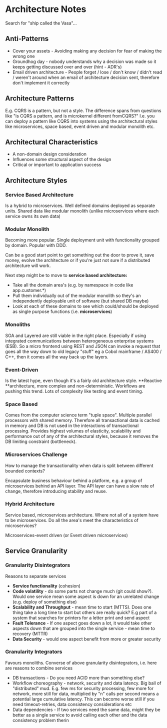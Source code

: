 # Architecture Notes
Search for "ship called the Vasa"...

## Anti-Patterns
* Cover your assets - Avoiding making any decision for fear of making the wrong one
* Groundhog day - nobody understands why a decision was made so it keeps getting discussed over and over (hint - ADR's)
* Email driven architecture - People forget / lose / don't know / didn't read / weren't around when an email of architecture 
  decision sent, therefore don't implement it correctly


## Architecture Patterns
E.g. CQRS is a pattern, but not a style. The difference spans from questions like "is CQRS a pattern, and is microkernel 
different fromCQRS?" I.e. you can deploy a pattern like CQRS into systems using the architectural styles like microservices, 
space based, event driven and modular monolith etc.

## Architectural Characteristics
* A non-domain design consideration
* Influences some structural aspect of the design
* Critical or important to application success


## Architecture Styles

### Service Based Architecture
Is a hybrid to microservices. Well defined domains deployed as separate units. Shared data like modular monolith (unlike
microservices where each service owns its own data)

### Modular Monolith
Becoming more popular. Single deployment unit with functionality grouped by domain. Popular with DDD.

Can be a good start point to get something out the door to prove it, save money, evolve the architecture or if you're just 
not sure if a distributed architecture will work.

Next step might be to move to **service based architecture:**

* Take all the domain area's (e.g. by namespace in code like app.customer.*)
* Pull them individually out of the modular monolith so they's an independently deployable unit of software (but shared DB maybe)
* Look at each of these domains to see which could/should be deployed as single purpose functions (i.e. **microservices**)

### Monoliths
SOA and Layered are still viable in the right place. Especially if using integrated communications between heterogeneous 
enterprise systems (ESB). So a micro frontend using REST and JSON can invoke a request that goes all the way down to old 
legacy "stuff" eg a Cobol mainframe / AS400 / C++, then it comes all the way back up the layers.

### Event-Driven
Is the latest hype, even though it's a fairly old architecture style. **Reactive **architecture, more complex and 
non-deterministic. Workflows are pushing this trend. Lots of complexity like testing and event timing.

### Space Based
Comes from the computer science term "tuple space". Multiple parallel processors with shared memory. Therefore all 
transactional data is cached in memory and DB is not used in the interactions of transactional processing. Provides 
highest volumes of elasticity, scalability and performance out of any of the architectural styles, because it removes 
the DB limiting constraint (bottleneck).

### Microservices Challenge
How to manage the transactionality when data is split between different bounded contexts?

Encapsulate business behaviour behind a platform, e.g. a group of microservices behind an API layer. The API layer can 
have a slow rate of change, therefore introducing stability and reuse.

### Hybrid Architecture
Service based, microservices architecture. Where not all of a system have to be microservices. Do all the area's meet the 
characteristics of microservices?

Microservices-event driven (or Event driven microservices)

## Service Granularity

### Granularity Disintegrators
Reasons to separate services

* **Service functionality** (cohesion)
* **Code volatility** - do some parts not change much (git could show?). Would one service mean some aspect is down for 
  an unrelated change (e.g. deploy of something else)
* **Scalability and Throughput** - mean time to start (MTTS). Does one thing take a long time to start but others are 
  really quick? E.g part of a system that searches for printers for a letter print and send aspect
* **Fault Tolerance** - If one aspect goes down a lot, it would take other aspects down that are grouped into the single 
  service - mean time to recovery (MTTR)
* **Data Security** - would one aspect benefit from more or greater security

### Granularity Integrators

Favours monoliths. Converse of above granularity disintegrators, i.e. here are reasons to combine services

* DB transactions - Do you need ACID more than something else?
* Workflow choreography - network, security and data latency. Big ball of "distributed" mud. E.g. few ms for security 
  processing, few more for network, more still for data, multiplied by "n" calls per second means a potential large 
  cumulative latency. This can become worse still if you need timeout-retries, data consistency considerations etc
* Data dependencies - If two services need the same data, might they be better as a single service to avoid calling each 
  other and the data consistency problem therin